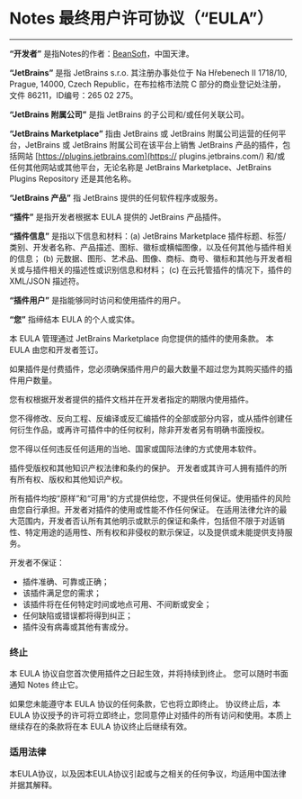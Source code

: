 # Notes 最终用户许可协议（“EULA”）
---------------------------------------------- ----

**“开发者”** 是指Notes的作者：[BeanSoft](mailto:beansoft@126.com)，中国天津。

**“JetBrains”** 是指 JetBrains s.r.o. 其注册办事处位于 Na Hřebenech II 1718/10, Prague, 14000, Czech Republic，在布拉格市法院 C 部分的商业登记处注册，文件 86211，ID编号：265 02 275。

**“JetBrains 附属公司”** 是指 JetBrains 的子公司和/或任何关联公司。

**“JetBrains Marketplace”** 指由 JetBrains 或 JetBrains 附属公司运营的任何平台，JetBrains 或 JetBrains 附属公司在该平台上销售 JetBrains 产品的插件，包括网站 [https://plugins.jetbrains.com](https:// plugins.jetbrains.com/) 和/或任何其他网站或其他平台，无论名称是 JetBrains Marketplace、JetBrains Plugins Repository 还是其他名称。

**“JetBrains 产品”** 指 JetBrains 提供的任何软件程序或服务。

**“插件”** 是指开发者根据本 EULA 提供的 JetBrains 产品插件。

**“插件信息”** 是指以下信息和材料：(a) JetBrains Marketplace 插件标题、标签/类别、开发者名称、产品描述、图标、徽标或横幅图像，以及任何其他与插件相关的信息； (b) 元数据、图形、艺术品、图像、商标、商号、徽标和其他与开发者相关或与插件相关的描述性或识别信息和材料； (c) 在云托管插件的情况下，插件的 XML/JSON 描述符。

**“插件用户”** 是指能够同时访问和使用插件的用户。

**“您”** 指缔结本 EULA 的个人或实体。

本 EULA 管理通过 JetBrains Marketplace 向您提供的插件的使用条款。 本 EULA 由您和开发者签订。

如果插件是付费插件，您必须确保插件用户的最大数量不超过您为其购买插件的插件用户数量。

您有权根据开发者提供的插件文档并在开发者指定的期限内使用插件。

您不得修改、反向工程、反编译或反汇编插件的全部或部分内容，或从插件创建任何衍生作品，或再许可插件中的任何权利，除非开发者另有明确书面授权。

您不得以任何违反任何适用的当地、国家或国际法律的方式使用本软件。

插件受版权和其他知识产权法律和条约的保护。 开发者或其许可人拥有插件的所有所有权、版权和其他知识产权。

所有插件均按“原样”和“可用”的方式提供给您，不提供任何保证。使用插件的风险由您自行承担。开发者对插件的使用或性能不作任何保证。 在适用法律允许的最大范围内，开发者否认所有其他明示或默示的保证和条件，包括但不限于对适销性、特定用途的适用性、所有权和非侵权的默示保证，以及提供或未能提供支持服务。

开发者不保证：
* 插件准确、可靠或正确； 
* 该插件满足您的需求； 
* 该插件将在任何特定时间或地点可用、不间断或安全； 
* 任何缺陷或错误都将得到纠正； 
* 插件没有病毒或其他有害成分。


### 终止

本 EULA 协议自您首次使用插件之日起生效，并将持续到终止。 您可以随时书面通知 Notes 终止它。

如果您未能遵守本 EULA 协议的任何条款，它也将立即终止。 协议终止后，本 EULA 协议授予的许可将立即终止，您同意停止对插件的所有访问和使用。本质上继续存在的条款将在本 EULA 协议终止后继续有效。

### 适用法律

本EULA协议，以及因本EULA协议引起或与之相关的任何争议，均适用中国法律并据其解释。